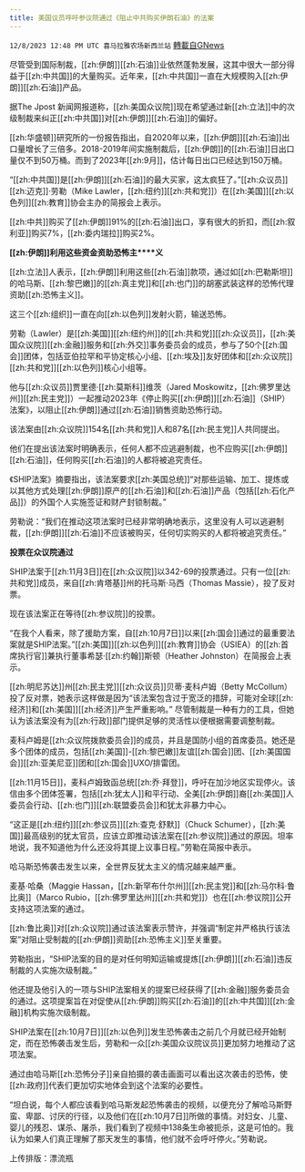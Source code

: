 ```yaml
---
title: 美国议员呼吁参议院通过《阻止中共购买伊朗石油》的法案
---
```

`12/8/2023 12:48 PM UTC 喜马拉雅农场新西兰站` [轉載自GNews](https://gnews.org/articles/2086721)

尽管受到国际制裁，[[zh:伊朗]][[zh:石油]]业依然蓬勃发展，这其中很大一部分得益于[[zh:中共国]]的大量购买。近年来，[[zh:中共国]]一直在大规模购入[[zh:伊朗]][[zh:石油]]产品。

据The Jpost 新闻网报道称，[[zh:美国众议院]]现在希望通过新[[zh:立法]]中的次级制裁来纠正[[zh:中共国]]对[[zh:伊朗]][[zh:石油]]的偏好。

[[zh:华盛顿]]研究所的一份报告指出，自2020年以来，[[zh:伊朗]][[zh:石油]]出口量增长了三倍多。2018-2019年间实施制裁后，[[zh:伊朗]]的[[zh:石油]]日出口量仅不到50万桶。而到了2023年[[zh:9月]]，估计每日出口已经达到150万桶。

“[[zh:中共国]]是[[zh:伊朗]][[zh:石油]]的最大买家，这太疯狂了。”[[zh:众议员]][[zh:迈克]]·劳勒（Mike Lawler，[[zh:纽约]][[zh:共和党]]）在[[zh:美国]][[zh:以色列]][[zh:教育]]协会主办的简报会上表示。

[[zh:中共]]购买了[[zh:伊朗]]91%的[[zh:石油]]出口，享有很大的折扣，而[[zh:叙利亚]]购买7%，[[zh:委内瑞拉]]购买2%。

**[[zh:伊朗]]利用****这****些****资****金****资****助恐怖主****义**

[[zh:立法]]人表示，[[zh:伊朗]]利用这些[[zh:石油]]款项，通过如[[zh:巴勒斯坦]]的哈马斯、[[zh:黎巴嫩]]的[[zh:真主党]]和[[zh:也门]]的胡塞武装这样的恐怖代理资助[[zh:恐怖主义]]。

这三个[[zh:组织]]一直在向[[zh:以色列]]发射火箭，输送恐怖。

劳勒（Lawler）是[[zh:美国]][[zh:纽约州]]的[[zh:共和党]][[zh:众议员]]，[[zh:美国众议院]][[zh:金融]]服务和[[zh:外交]]事务委员会的成员，参与了50个[[zh:国会]]团体，包括亚伯拉罕和平协定核心小组、[[zh:埃及]]友好团体和[[zh:众议院]][[zh:共和党]][[zh:以色列]]核心小组等。

他与[[zh:众议员]]贾里德·[[zh:莫斯科]]维茨（Jared Moskowitz，[[zh:佛罗里达州]][[zh:民主党]]）一起推动2023年《停止购买[[zh:伊朗]][[zh:石油]]（SHIP）法案》，以阻止[[zh:伊朗]]通过[[zh:石油]]销售资助恐怖行动。

该法案由[[zh:众议院]]154名[[zh:共和党]]人和87名[[zh:民主党]]人共同提出。

他们在提出该法案时明确表示，任何人都不应逃避制裁，也不应购买[[zh:伊朗]][[zh:石油]]，任何购买[[zh:石油]]的人都将被追究责任。

《SHIP法案》摘要指出，该法案要求[[zh:美国总统]]“对那些运输、加工、提炼或以其他方式处理[[zh:伊朗]]原产的[[zh:石油]]和[[zh:石油]]产品（包括[[zh:石化产品]]）的外国个人实施签证和财产封锁制裁。”

劳勒说：“我们在推动这项法案时已经非常明确地表示，这里没有人可以逃避制裁，[[zh:伊朗]][[zh:石油]]不应该被购买，任何切实购买的人都将被追究责任。”

**投票在****众****议****院通****过**

SHIP法案于[[zh:11月3日]]在[[zh:众议院]]以342-69的投票通过。只有一位[[zh:共和党]]成员，来自[[zh:肯塔基]]州的托马斯·马西（Thomas Massie），投了反对票。

现在该法案正在等待[[zh:参议院]]的投票。

“在我个人看来，除了援助方案，自[[zh:10月7日]]以来[[zh:国会]]通过的最重要法案就是SHIP法案。”[[zh:美国]][[zh:以色列]][[zh:教育]]协会（USIEA）的[[zh:首席执行官]]兼执行董事希瑟·[[zh:约翰]]斯顿（Heather Johnston）在简报会上表示。

[[zh:明尼苏达]]州[[zh:民主党]][[zh:众议员]]贝蒂·麦科卢姆（Betty McCollum）投了反对票，她表示这样做是因为“该法案包含过于宽泛的措辞，可能对全球[[zh:经济]]和[[zh:美国]][[zh:经济]]产生严重影响。” 尽管制裁是一种有力的工具，但她认为该法案没有为[[zh:行政]]部门提供足够的灵活性以便根据需要调整制裁。

麦科卢姆是[[zh:众议院拨款委员会]]的成员，并且是国防小组的首席委员。她还是多个团体的成员，包括[[zh:美国]]\-[[zh:黎巴嫩]]友谊[[zh:国会]]团、[[zh:美国国会]][[zh:亚美尼亚]]团和[[zh:国会]]UXO/排雷团。

[[zh:11月15日]]，麦科卢姆致函总统[[zh:乔·拜登]]，呼吁在加沙地区实现停火。该信由多个团体签署，包括[[zh:犹太人]]和平行动、全美[[zh:伊朗]]裔[[zh:美国]]人委员会行动、[[zh:也门]][[zh:联盟委员会]]和犹太非暴力中心。

“这正是[[zh:纽约]][[zh:参议员]][[zh:查克·舒默]]（Chuck Schumer），[[zh:美国]]最高级别的犹太官员，应该立即推动该法案在[[zh:参议院]]通过的原因。坦率地说，我不知道他为什么还没将其提上议事日程。”劳勒在简报中表示。

哈马斯恐怖袭击发生以来，全世界反犹太主义的情况越来越严重。

麦基·哈桑（Maggie Hassan，[[zh:新罕布什尔州]][[zh:民主党]]和[[zh:马尔科·鲁比奥]]（Marco Rubio，[[zh:佛罗里达州]][[zh:共和党]]）也在[[zh:参议院]]公开支持这项法案的通过。

[[zh:鲁比奥]]对[[zh:众议院]]通过该法案表示赞许，并强调“制定并严格执行该法案”对阻止受制裁的[[zh:伊朗]]资助[[zh:恐怖主义]]至关重要。

劳勒指出，“SHIP法案的目的是对任何明知运输或提炼[[zh:伊朗]][[zh:石油]]违反制裁的人实施次级制裁。”

他还提及他引入的一项与SHIP法案相关的提案已经获得了[[zh:金融]]服务委员会的通过。这项提案旨在对促使从[[zh:伊朗]]购买[[zh:石油]]的[[zh:中共国]][[zh:金融]]机构实施次级制裁。

SHIP法案在[[zh:10月7日]][[zh:以色列]]发生恐怖袭击之前几个月就已经开始制定，而在恐怖袭击发生后，劳勒和一众[[zh:美国众议院议员]]更加努力地推动了这项法案。

通过由哈马斯[[zh:恐怖分子]]亲自拍摄的袭击画面可以看出这次袭击的恐怖，使[[zh:政府]]代表们更加切实地体会到这个法案的必要性。

“坦白说，每个人都应该看到哈马斯发起恐怖袭击的视频，以便充分了解哈马斯野蛮、卑鄙、讨厌的行径，以及他们在[[zh:10月7日]]所做的事情。对妇女、儿童、婴儿的残忍、谋杀、屠杀，我们看到了视频中138条生命被扼杀，这是可怕的。我认为如果人们真正理解了那天发生的事情，他们就不会呼吁停火。”劳勒说。

上传排版：漂流瓶
